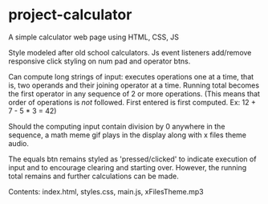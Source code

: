 # project-calculator
A simple calculator web page using HTML, CSS, JS

Style modeled after old school calculators. Js event
listeners add/remove responsive click styling on
num pad and operator btns.

Can compute long strings of input: executes operations
one at a time, that is, two operands and their joining
operator at a time. Running total becomes the first operator
in any sequence of 2 or more operations.
(This means that order of operations is *not* followed. First
entered is first computed. Ex: 12 + 7 - 5 * 3 = 42)

Should the computing input contain division by 0 anywhere in
the sequence, a math meme gif plays in the display along with
x files theme audio.

The equals btn remains styled as 'pressed/clicked' to indicate
execution of input and to encourage clearing and starting over.
However, the running total remains and further calculations can
be made.

Contents: index.html, styles.css, main.js, xFilesTheme.mp3